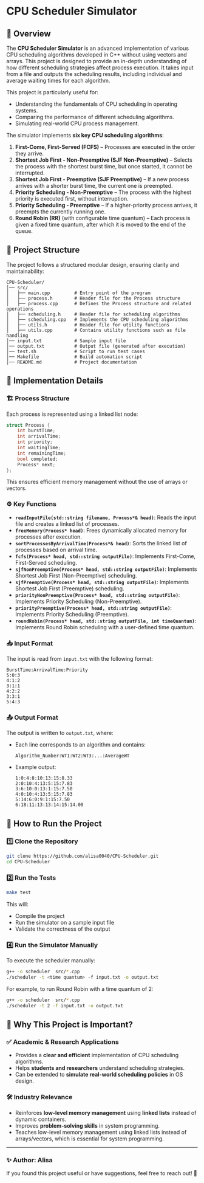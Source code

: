 # CPU Scheduler Simulator

## 📌 Overview
The **CPU Scheduler Simulator** is an advanced implementation of various CPU scheduling algorithms developed in C++ without using vectors and arrays. This project is designed to provide an in-depth understanding of how different scheduling strategies affect process execution. It takes input from a file and outputs the scheduling results, including individual and average waiting times for each algorithm.

This project is particularly useful for:
- Understanding the fundamentals of CPU scheduling in operating systems.
- Comparing the performance of different scheduling algorithms.
- Simulating real-world CPU process management.

The simulator implements **six key CPU scheduling algorithms**:
1. **First-Come, First-Served (FCFS)** – Processes are executed in the order they arrive.
2. **Shortest Job First - Non-Preemptive (SJF Non-Preemptive)** – Selects the process with the shortest burst time, but once started, it cannot be interrupted.
3. **Shortest Job First - Preemptive (SJF Preemptive)** – If a new process arrives with a shorter burst time, the current one is preempted.
4. **Priority Scheduling - Non-Preemptive**  – The process with the highest priority is executed first, without interruption.
5. **Priority Scheduling - Preemptive** – If a higher-priority process arrives, it preempts the currently running one.
6. **Round Robin (RR)** (with configurable time quantum)  – Each process is given a fixed time quantum, after which it is moved to the end of the queue.

## 📂 Project Structure
The project follows a structured modular design, ensuring clarity and maintainability:

```
CPU-Scheduler/
│── src/
│   ├── main.cpp         # Entry point of the program
│   ├── process.h        # Header file for the Process structure
│   ├── process.cpp      # Defines the Process structure and related operations
│   ├── scheduling.h     # Header file for scheduling algorithms
│   ├── scheduling.cpp   # Implements the CPU scheduling algorithms
│   ├── utils.h          # Header file for utility functions
│   ├── utils.cpp        # Contains utility functions such as file handling
│── input.txt            # Sample input file
│── output.txt           # Output file (generated after execution)
│── test.sh              # Script to run test cases
│── Makefile             # Build automation script
│── README.md            # Project documentation
```

## 🔧 Implementation Details

### 🏗 Process Structure
Each process is represented using a linked list node:
```cpp
struct Process {
    int burstTime;
    int arrivalTime;
    int priority;
    int waitingTime;
    int remainingTime;
    bool completed;
    Process* next;
};
```
This ensures efficient memory management without the use of arrays or vectors.

### ⚙️ Key Functions
- **`readInputFile(std::string filename, Process*& head)`**: Reads the input file and creates a linked list of processes.
- **`freeMemory(Process* head)`**: Frees dynamically allocated memory for processes after execution.
- **`sortProcessesByArrivalTime(Process*& head)`**: Sorts the linked list of processes based on arrival time.
- **`fcfs(Process* head, std::string outputFile)`**: Implements First-Come, First-Served scheduling.
- **`sjfNonPreemptive(Process* head, std::string outputFile)`**: Implements Shortest Job First (Non-Preemptive) scheduling.
- **`sjfPreemptive(Process* head, std::string outputFile)`**: Implements Shortest Job First (Preemptive) scheduling.
- **`priorityNonPreemptive(Process* head, std::string outputFile)`**: Implements Priority Scheduling (Non-Preemptive).
- **`priorityPreemptive(Process* head, std::string outputFile)`**: Implements Priority Scheduling (Preemptive).
- **`roundRobin(Process* head, std::string outputFile, int timeQuantum)`**: Implements Round Robin scheduling with a user-defined time quantum.

### 📥 Input Format
The input is read from `input.txt` with the following format:
```
BurstTime:ArrivalTime:Priority
5:0:3
4:1:2
3:1:1
4:2:2
3:3:1
5:4:3
```

### 📤 Output Format
The output is written to `output.txt`, where:
- Each line corresponds to an algorithm and contains:
  ```
  Algorithm_Number:WT1:WT2:WT3:...:AverageWT
  ```
- Example output:
  ```
  1:0:4:8:10:13:15:8.33
  2:0:10:4:13:5:15:7.83
  3:6:10:0:13:1:15:7.50
  4:0:10:4:13:5:15:7.83
  5:14:6:0:9:1:15:7.50
  6:18:11:13:13:14:15:14.00
  ```

## 🚀 How to Run the Project
### 1️⃣ Clone the Repository
```sh
git clone https://github.com/alisa0040/CPU-Scheduler.git
cd CPU-Scheduler
```

### 2️⃣ Run the Tests
```sh
make test
```
This will:
- Compile the project
- Run the simulator on a sample input file
- Validate the correctness of the output

### 4️⃣ Run the Simulator Manually
To execute the scheduler manually:
```sh
g++ -o scheduler  src/*.cpp
./scheduler -t <time quantum> -f input.txt -o output.txt
```
For example, to run Round Robin with a time quantum of 2:
```sh
g++ -o scheduler  src/*.cpp
./scheduler -t 2 -f input.txt -o output.txt 
```

## 🎯 Why This Project is Important?
### ✅ Academic & Research Applications
- Provides a **clear and efficient** implementation of CPU scheduling algorithms.
- Helps **students and researchers** understand scheduling strategies.
- Can be extended to **simulate real-world scheduling policies** in OS design.

### 🛠 Industry Relevance
- Reinforces **low-level memory management** using **linked lists** instead of dynamic containers.
- Improves **problem-solving skills** in system programming.
- Teaches low-level memory management using linked lists instead of arrays/vectors, which is essential for system programming.

---
### ✨ Author: Alisa
If you found this project useful or have suggestions, feel free to reach out! 🚀

